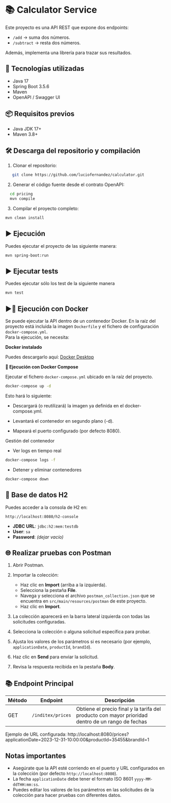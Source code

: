 
# 📚 Calculator Service

Este proyecto es una API REST que expone dos endpoints:

- `/add` → suma dos números.  
- `/subtract` → resta dos números.  

Además, implementa una librería para trazar sus resultados.

## 🚀 Tecnologías utilizadas

- Java 17
- Spring Boot 3.5.6
- Maven
- OpenAPI / Swagger UI

## 📦 Requisitos previos

- Java JDK 17+
- Maven 3.8+

## 🛠️ Descarga del repositorio y compilación

1. Clonar el repositorio:
   
```bash
   git clone https://github.com/luciofernandez/calculator.git
```
 
2. Generar el código fuente desde el contrato OpenAPI:

```bash
  cd pricing
  mvn compile
```

3. Compilar el proyecto completo:

```bash
mvn clean install
```
   

## ▶️ Ejecución

Puedes ejecutar el proyecto de las siguiente manera:

```bash
mvn spring-boot:run
```

## ▶️ Ejecutar tests

Puedes ejecutar sólo los test de la siguiente manera

```bash
mvn test
```

## ▶️🐳 Ejecución con Docker

Se puede ejecutar la API dentro de un contenedor Docker. 
En la raíz del proyecto está incluida la imagen `Dockerfile` y el fichero de configuración `docker-compose.yml`.  
Para la ejecución, se necesita:

 **Docker instalado**
  
Puedes descargarlo aquí: [Docker Desktop](https://www.docker.com/products/docker-desktop)
  
 **🐙 Ejecución con Docker Compose**

Ejecutar el fichero `docker-compose.yml` ubicado en la raíz del proyecto.

```bash
docker-compose up -d
```

Esto hará lo siguiente:

- Descargará (o reutilizará) la imagen ya definida en el docker-compose.yml.

- Levantará el contenedor en segundo plano (-d).

- Mapeará el puerto configurado (por defecto 8080).

Gestión del contenedor
* Ver logs en tiempo real

```bash
docker-compose logs -f
```

* Detener y eliminar contenedores

```bash
docker-compose down
```

## 🧪 Base de datos H2

Puedes acceder a la consola de H2 en:

```
http://localhost:8080/h2-console
```

- **JDBC URL**: `jdbc:h2:mem:testdb`
- **User**: `sa`
- **Password**: *(dejar vacío)*

## 🌐 Realizar pruebas con Postman

1. Abrir Postman.

2. Importar la colección:
   - Haz clic en **Import** (arriba a la izquierda).
   - Selecciona la pestaña **File**.
   - Navega y selecciona el archivo `postman_collection.json` que se encuentra en `src/main/resources/postman` de este proyecto.
   - Haz clic en **Import**.

3. La colección aparecerá en la barra lateral izquierda con todas las solicitudes configuradas.

4. Selecciona la colección o alguna solicitud específica para probar.

5. Ajusta los valores de los parámetros si es necesario (por ejemplo, `applicationDate`, `productId`, `brandId`).

6. Haz clic en **Send** para enviar la solicitud.

7. Revisa la respuesta recibida en la pestaña **Body**.

## 📚 Endpoint Principal

| Método | Endpoint                            | Descripción                                      														    |  
|--------|---------------------|---------------------------------------------------------------------------------------------------------------------------------|  
| GET    | `/inditex/prices`                   | Obtiene el precio final y la tarifa del producto con mayor prioridad dentro de un rango de fechas |

Ejemplo de URL configurada:
http://localhost:8080/prices?applicationDate=2023-12-31-10:00:00&productId=35455&brandId=1

## Notas importantes

- Asegúrate que la API esté corriendo en el puerto y URL configurados en la colección (por defecto `http://localhost:8080`).
- La fecha `applicationDate` debe tener el formato ISO 8601 `yyyy-MM-ddTHH:mm:ss`.
- Puedes editar los valores de los parámetros en las solicitudes de la colección para hacer pruebas con diferentes datos.